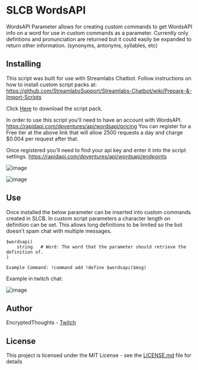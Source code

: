 # SLCB WordsAPI

WordsAPI Parameter allows for creating custom commands to get WordsAPI info on 
a word for use in custom commands as a parameter. Currently only defintions and pronunciation are returned
but it could easily be expanded to return other information. (synonyms, antonyms, syllables, etc)

## Installing

This script was built for use with Streamlabs Chatbot.
Follow instructions on how to install custom script packs at:
https://github.com/StreamlabsSupport/Streamlabs-Chatbot/wiki/Prepare-&-Import-Scripts

Click [Here](https://github.com/Encrypted-Thoughts/SLCB-WordsAPI/blob/master/WordsAPI.zip?raw=true) to download the script pack.

In order to use this script you'll need to have an account with WordsAPI.
https://rapidapi.com/dpventures/api/wordsapi/pricing
You can register for a Free tier at the above link that will allow 2500 requests a day and charge $0.004 per request after that.

Once registered you'll need to find your api key and enter it into the script settings.
https://rapidapi.com/dpventures/api/wordsapi/endpoints

![image](https://user-images.githubusercontent.com/50642352/85881019-8f996080-b7a2-11ea-8d4a-f95d019bde34.png)

![image](https://user-images.githubusercontent.com/50642352/85881103-b8b9f100-b7a2-11ea-86a6-ba317c46196e.png)

## Use

Once installed the below parameter can be inserted into custom commands created in SLCB.
In custom script parameters a character length on definition can be set.
This allows long definitions to be limited so the bot doesn't spam chat with multiple messages.

```
$wordsapi(
    string   # Word: The word that the parameter should retrieve the definition of.
)

Example Command: !command add !define $wordsapi($msg)
```

Example in twitch chat:

![image](https://user-images.githubusercontent.com/50642352/85878542-7d1d2800-b79e-11ea-840a-f1d09cdf6654.png)

## Author

EncryptedThoughts - [Twitch](https://www.twitch.tv/encryptedthoughts)

## License

This project is licensed under the MIT License - see the [LICENSE.md](LICENSE.md) file for details

